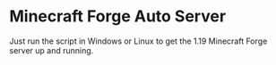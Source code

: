 # Minecraft Forge Auto Server
Just run the script in Windows or Linux to get the 1.19 Minecraft Forge server up and running.
